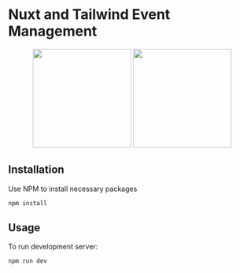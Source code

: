 # Nuxt and Tailwind Event Management
<div style="flex" align="center">
<img src="https://upload.wikimedia.org/wikipedia/commons/a/ae/Nuxt_logo.svg" width="200" height="200">
<img src="https://upload.wikimedia.org/wikipedia/commons/d/d5/Tailwind_CSS_Logo.svg" width="200" height="200">
</div>

## Installation

Use NPM to install necessary packages

```bash
npm install
```

## Usage

To run development server:
```bash
npm run dev
```
